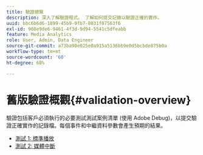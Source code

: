 ```yaml
---
title: 驗證總覽
description: 深入了解驗證程式。 了解如何提交記錄以驗證正確的實作。
uuid: bbc6b6d6-1899-45b9-9fb7-8031f07563f6
exl-id: 908e9de6-9461-4f3d-9d94-5541c5dfeabb
feature: Media Analytics
role: User, Admin, Data Engineer
source-git-commit: a73ba98e025e0a915a5136bb9e0d5bcbde875b0a
workflow-type: tm+mt
source-wordcount: '60'
ht-degree: 68%

---
```


# 舊版驗證概觀{#validation-overview}

驗證包括客戶必須執行的必要測試測試案例清單 (使用 Adobe Debug)，以提交驗證正確實作的記錄檔。每個事件和中繼資料參數會產生預期的結果。

* [測試 1: 標準播放](test1-standard-playback.md)
* [測試 2: 媒體中斷](test2-media-interrupt.md)
